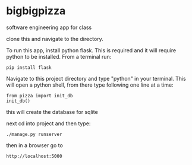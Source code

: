 # bigbigpizza
software engineering app for class

clone this and navigate to the directory.


To run this app, install python flask. This is required and it will require python to
be installed. From a terminal run:
```
pip install flask
```

Navigate to this project directory and type "python" in your terminal.
This will open a python shell, from there type following one line at a time:
```
from pizza import init_db
init_db()
```
this will create the database for sqlite

next cd into project and then type: 
```
./manage.py runserver
```

then in a browser go to
```
http://localhost:5000
```
